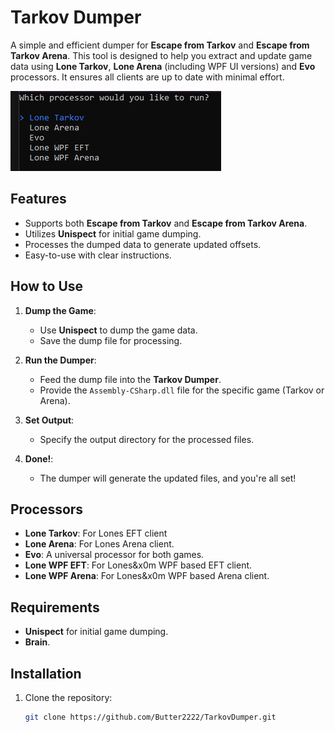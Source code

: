 # Tarkov Dumper

A simple and efficient dumper for **Escape from Tarkov** and **Escape from Tarkov Arena**. This tool is designed to help you extract and update game data using **Lone Tarkov**, **Lone Arena** (including WPF UI versions) and **Evo** processors. It ensures all clients are up to date with minimal effort.

![Preview](preview/preview.png)

## Features
- Supports both **Escape from Tarkov** and **Escape from Tarkov Arena**.
- Utilizes **Unispect** for initial game dumping.
- Processes the dumped data to generate updated offsets.
- Easy-to-use with clear instructions.

## How to Use

1. **Dump the Game**:
   - Use **Unispect** to dump the game data.
   - Save the dump file for processing.

2. **Run the Dumper**:
   - Feed the dump file into the **Tarkov Dumper**.
   - Provide the `Assembly-CSharp.dll` file for the specific game (Tarkov or Arena).

3. **Set Output**:
   - Specify the output directory for the processed files.

4. **Done!**:
   - The dumper will generate the updated files, and you're all set!

## Processors
- **Lone Tarkov**: For Lones EFT client
- **Lone Arena**: For Lones Arena client.
- **Evo**: A universal processor for both games.
- **Lone WPF EFT**: For Lones&x0m WPF based EFT client.
- **Lone WPF Arena**: For Lones&x0m WPF based Arena client.

## Requirements
- **Unispect** for initial game dumping.
- **Brain**.

## Installation
1. Clone the repository:
   ```bash
   git clone https://github.com/Butter2222/TarkovDumper.git
